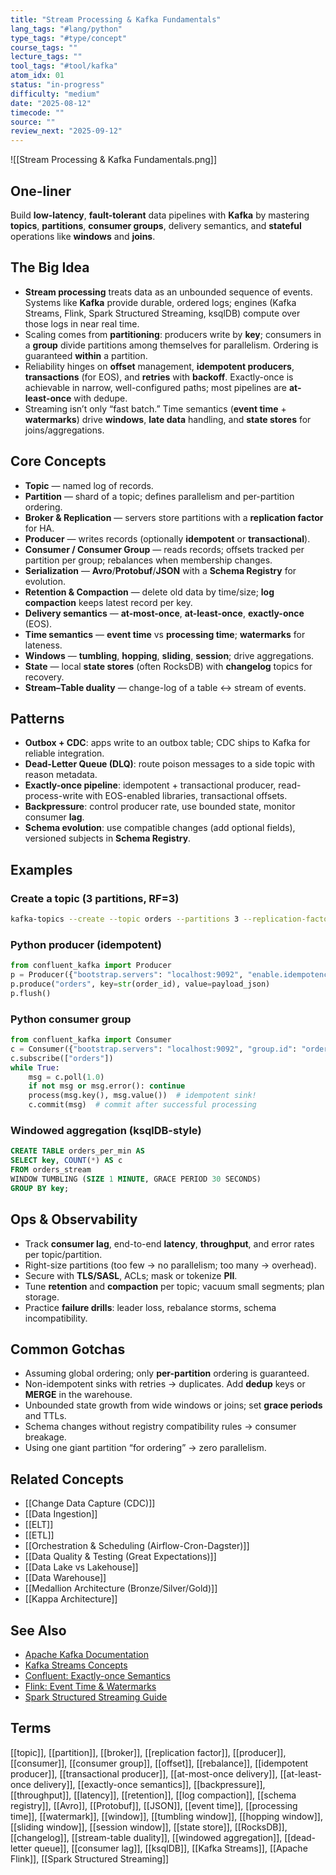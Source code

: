 ```yaml
---
title: "Stream Processing & Kafka Fundamentals"
lang_tags: "#lang/python"
type_tags: "#type/concept"
course_tags: ""
lecture_tags: ""
tool_tags: "#tool/kafka"
atom_idx: 01
status: "in-progress"
difficulty: "medium"
date: "2025-08-12"
timecode: ""
source: ""
review_next: "2025-09-12"
---
```


![[Stream Processing & Kafka Fundamentals.png]]


## **One-liner**
Build **low-latency**, **fault-tolerant** data pipelines with **Kafka** by mastering **topics**, **partitions**, **consumer groups**, delivery semantics, and **stateful** operations like **windows** and **joins**.

## The Big Idea
- **Stream processing** treats data as an unbounded sequence of events. Systems like **Kafka** provide durable, ordered logs; engines (Kafka Streams, Flink, Spark Structured Streaming, ksqlDB) compute over those logs in near real time.
- Scaling comes from **partitioning**: producers write by **key**; consumers in a **group** divide partitions among themselves for parallelism. Ordering is guaranteed **within** a partition.
- Reliability hinges on **offset** management, **idempotent producers**, **transactions** (for EOS), and **retries** with **backoff**. Exactly-once is achievable in narrow, well-configured paths; most pipelines are **at-least-once** with dedupe.
- Streaming isn’t only “fast batch.” Time semantics (**event time** + **watermarks**) drive **windows**, **late data** handling, and **state stores** for joins/aggregations.

## Core Concepts
- **Topic** — named log of records.  
- **Partition** — shard of a topic; defines parallelism and per-partition ordering.  
- **Broker & Replication** — servers store partitions with a **replication factor** for HA.  
- **Producer** — writes records (optionally **idempotent** or **transactional**).  
- **Consumer / Consumer Group** — reads records; offsets tracked per partition per group; rebalances when membership changes.  
- **Serialization** — **Avro**/**Protobuf**/**JSON** with a **Schema Registry** for evolution.  
- **Retention & Compaction** — delete old data by time/size; **log compaction** keeps latest record per key.  
- **Delivery semantics** — **at-most-once**, **at-least-once**, **exactly-once** (EOS).  
- **Time semantics** — **event time** vs **processing time**; **watermarks** for lateness.  
- **Windows** — **tumbling**, **hopping**, **sliding**, **session**; drive aggregations.  
- **State** — local **state stores** (often RocksDB) with **changelog** topics for recovery.  
- **Stream–Table duality** — change-log of a table ↔ stream of events.

## Patterns
- **Outbox + CDC**: apps write to an outbox table; CDC ships to Kafka for reliable integration.  
- **Dead-Letter Queue (DLQ)**: route poison messages to a side topic with reason metadata.  
- **Exactly-once pipeline**: idempotent + transactional producer, read-process-write with EOS-enabled libraries, transactional offsets.  
- **Backpressure**: control producer rate, use bounded state, monitor consumer **lag**.  
- **Schema evolution**: use compatible changes (add optional fields), versioned subjects in **Schema Registry**.

## Examples

### Create a topic (3 partitions, RF=3)
```bash
kafka-topics --create --topic orders --partitions 3 --replication-factor 3 --bootstrap-server localhost:9092
```

### Python producer (idempotent)
```python
from confluent_kafka import Producer
p = Producer({"bootstrap.servers": "localhost:9092", "enable.idempotence": True})
p.produce("orders", key=str(order_id), value=payload_json)
p.flush()
```

### Python consumer group
```python
from confluent_kafka import Consumer
c = Consumer({"bootstrap.servers": "localhost:9092", "group.id": "orders-etl", "auto.offset.reset": "earliest"})
c.subscribe(["orders"])
while True:
    msg = c.poll(1.0)
    if not msg or msg.error(): continue
    process(msg.key(), msg.value())  # idempotent sink!
    c.commit(msg)  # commit after successful processing
```

### Windowed aggregation (ksqlDB-style)
```sql
CREATE TABLE orders_per_min AS
SELECT key, COUNT(*) AS c
FROM orders_stream
WINDOW TUMBLING (SIZE 1 MINUTE, GRACE PERIOD 30 SECONDS)
GROUP BY key;
```

## Ops & Observability
- Track **consumer lag**, end-to-end **latency**, **throughput**, and error rates per topic/partition.  
- Right-size partitions (too few → no parallelism; too many → overhead).  
- Secure with **TLS/SASL**, ACLs; mask or tokenize **PII**.  
- Tune **retention** and **compaction** per topic; vacuum small segments; plan storage.  
- Practice **failure drills**: leader loss, rebalance storms, schema incompatibility.

## Common Gotchas
- Assuming global ordering; only **per-partition** ordering is guaranteed.  
- Non-idempotent sinks with retries → duplicates. Add **dedup** keys or **MERGE** in the warehouse.  
- Unbounded state growth from wide windows or joins; set **grace periods** and TTLs.  
- Schema changes without registry compatibility rules → consumer breakage.  
- Using one giant partition “for ordering” → zero parallelism.

## Related Concepts
- [[Change Data Capture (CDC)]]  
- [[Data Ingestion]]  
- [[ELT]]  
- [[ETL]]  
- [[Orchestration & Scheduling (Airflow-Cron-Dagster)]]  
- [[Data Quality & Testing (Great Expectations)]]  
- [[Data Lake vs Lakehouse]]  
- [[Data Warehouse]]  
- [[Medallion Architecture (Bronze/Silver/Gold)]]  
- [[Kappa Architecture]]

## See Also
- [Apache Kafka Documentation](https://kafka.apache.org/documentation/)
- [Kafka Streams Concepts](https://kafka.apache.org/documentation/streams/)
- [Confluent: Exactly-once Semantics](https://www.confluent.io/blog/enabling-exactly-once-kafka-streams/)
- [Flink: Event Time & Watermarks](https://nightlies.apache.org/flink/flink-docs-stable/docs/concepts/time/)
- [Spark Structured Streaming Guide](https://spark.apache.org/docs/latest/structured-streaming-programming-guide.html)

## Terms
[[topic]], [[partition]], [[broker]], [[replication factor]], [[producer]], [[consumer]], [[consumer group]], [[offset]], [[rebalance]], [[idempotent producer]], [[transactional producer]], [[at-most-once delivery]], [[at-least-once delivery]], [[exactly-once semantics]], [[backpressure]], [[throughput]], [[latency]], [[retention]], [[log compaction]], [[schema registry]], [[Avro]], [[Protobuf]], [[JSON]], [[event time]], [[processing time]], [[watermark]], [[window]], [[tumbling window]], [[hopping window]], [[sliding window]], [[session window]], [[state store]], [[RocksDB]], [[changelog]], [[stream-table duality]], [[windowed aggregation]], [[dead-letter queue]], [[consumer lag]], [[ksqlDB]], [[Kafka Streams]], [[Apache Flink]], [[Spark Structured Streaming]]
